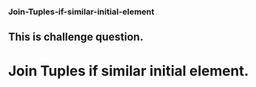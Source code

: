 ### Join-Tuples-if-similar-initial-element
## This is challenge question.
# Join Tuples if similar initial element.
